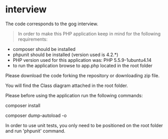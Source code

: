 # interview

The code corresponds to the gog interview.
> In order to make this PHP application keep in mind for the following requirements: 
  - composer should be installed
  - phpunit should be installed (version used is 4.2.*)
  - PHP version used for this application was: PHP 5.5.9-1ubuntu4.14
  - to run the application browse to app.php located in the root folder

Please download the code forking the repository or downloading zip file.

You will find the Class diagram attached in the root folder.

Please before using the application run the following commands:

composer install

composer dump-autoload -o

In order to use unit tests, you only need to be positioned on the root folder and run 'phpunit' command.
